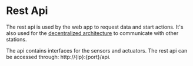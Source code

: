 # Rest Api
The rest api is used by the web app to request data and start actions.
It's also used for the [decentralized architecture](https://github.com/FHellmann/My-Smart-Home/blob/master/README.md#Architecture) to communicate with other stations.

The api contains interfaces for the sensors and actuators.
The rest api can be accessed through: http://{ip}:{port}/api.
